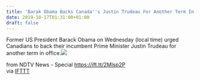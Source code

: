 ```yaml
---
title: 'Barak Obama Backs Canada''s Justin Trudeau For Another Term In Office'
date: 2019-10-17T01:31:00+01:00
draft: false
---
```


Former US President Barack Obama on Wednesday (local time) urged Canadians to back their incumbent Prime Minister Justin Trudeau for another term in office.![](http://feeds.feedburner.com/~r/NDTV-LatestNews/~4/iFwvXevpCLQ)  
  
from NDTV News - Special https://ift.tt/2Mlsp2P  
via [IFTTT](https://ifttt.com/?ref=da&site=blogger)